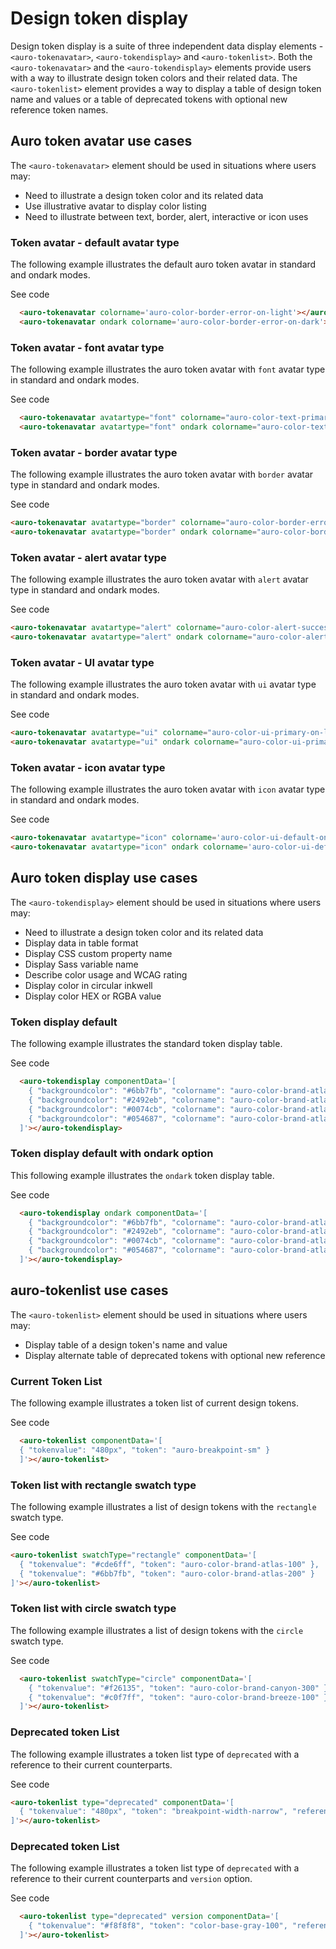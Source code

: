 # Design token display

Design token display is a suite of three independent data display elements - `<auro-tokenavatar>`, `<auro-tokendisplay>` and `<auro-tokenlist>`. Both the `<auro-tokenavatar>` and the `<auro-tokendisplay>` elements provide users with a way to illustrate design token colors and their related data. The `<auro-tokenlist>` element provides a way to display a table of design token name and values or a table of deprecated tokens with optional new reference token names.

## Auro token avatar use cases

The `<auro-tokenavatar>` element should be used in situations where users may:

* Need to illustrate a design token color and its related data
* Use illustrative avatar to display color listing
* Need to illustrate between text, border, alert, interactive or icon uses

### Token avatar - default avatar type

The following example illustrates the default auro token avatar in standard and ondark modes.

<div class="exampleWrapper">
  <auro-tokenavatar colorname='auro-color-border-error-on-light'></auro-tokenavatar>
  <auro-tokenavatar ondark colorname='auro-color-border-error-on-dark'></auro-tokenavatar>
</div>

<auro-accordion lowProfile justifyRight>
  <span slot="trigger">See code</span>

  ```html
    <auro-tokenavatar colorname='auro-color-border-error-on-light'></auro-tokenavatar>
    <auro-tokenavatar ondark colorname='auro-color-border-error-on-dark'></auro-tokenavatar>
  ```
</auro-accordion>

### Token avatar - font avatar type

The following example illustrates the auro token avatar with `font` avatar type in standard and ondark modes.

<div class="exampleWrapper">
  <auro-tokenavatar avatartype="font" colorname="auro-color-text-primary-on-light"></auro-tokenavatar>
  <auro-tokenavatar avatartype="font" ondark colorname="auro-color-text-primary-on-dark"></auro-tokenavatar>
</div>

<auro-accordion lowProfile justifyRight>
  <span slot="trigger">See code</span>

  ```html
    <auro-tokenavatar avatartype="font" colorname="auro-color-text-primary-on-light"></auro-tokenavatar>
    <auro-tokenavatar avatartype="font" ondark colorname="auro-color-text-primary-on-dark"></auro-tokenavatar>
  ```
</auro-accordion>

### Token avatar - border avatar type

The following example illustrates the auro token avatar with `border` avatar type in standard and ondark modes.

<div class="exampleWrapper">
  <auro-tokenavatar avatartype="border" colorname="auro-color-border-error-on-light"></auro-tokenavatar>
  <auro-tokenavatar avatartype="border" ondark colorname="auro-color-border-error-on-dark"></auro-tokenavatar>
</div>

<auro-accordion lowProfile justifyRight>
  <span slot="trigger">See code</span>

  ```html
  <auro-tokenavatar avatartype="border" colorname="auro-color-border-error-on-light"></auro-tokenavatar>
  <auro-tokenavatar avatartype="border" ondark colorname="auro-color-border-error-on-dark"></auro-tokenavatar>
  ```
</auro-accordion>

### Token avatar - alert avatar type

The following example illustrates the auro token avatar with `alert` avatar type in standard and ondark modes.

<div class="exampleWrapper">
  <auro-tokenavatar avatartype="alert" colorname="auro-color-alert-success-on-light"></auro-tokenavatar>
  <auro-tokenavatar avatartype="alert" ondark colorname="auro-color-alert-success-on-dark"></auro-tokenavatar>
</div>

<auro-accordion lowProfile justifyRight>
  <span slot="trigger">See code</span>

  ```html
  <auro-tokenavatar avatartype="alert" colorname="auro-color-alert-success-on-light"></auro-tokenavatar>
  <auro-tokenavatar avatartype="alert" ondark colorname="auro-color-alert-success-on-dark"></auro-tokenavatar>
  ```
</auro-accordion>

### Token avatar - UI avatar type

The following example illustrates the auro token avatar with `ui` avatar type in standard and ondark modes.

<div class="exampleWrapper">
  <auro-tokenavatar avatartype="ui" colorname="auro-color-ui-default-on-light"></auro-tokenavatar>
  <auro-tokenavatar avatartype="ui" ondark colorname="auro-color-ui-default-on-dark"></auro-tokenavatar>
</div>

<auro-accordion lowProfile justifyRight>
  <span slot="trigger">See code</span>

  ```html
  <auro-tokenavatar avatartype="ui" colorname="auro-color-ui-primary-on-light"></auro-tokenavatar>
  <auro-tokenavatar avatartype="ui" ondark colorname="auro-color-ui-primary-on-dark"></auro-tokenavatar>
  ```
</auro-accordion>

### Token avatar - icon avatar type

The following example illustrates the auro token avatar with `icon` avatar type in standard and ondark modes.

<div class="exampleWrapper">
  <auro-tokenavatar avatartype="icon" colorname='auro-color-ui-default-on-light'></auro-tokenavatar>
  <auro-tokenavatar avatartype="icon" ondark colorname='auro-color-ui-default-on-dark'></auro-tokenavatar>
</div>

<auro-accordion lowProfile justifyRight>
  <span slot="trigger">See code</span>

  ```html
  <auro-tokenavatar avatartype="icon" colorname='auro-color-ui-default-on-light'></auro-tokenavatar>
  <auro-tokenavatar avatartype="icon" ondark colorname='auro-color-ui-default-on-dark'></auro-tokenavatar>
  ```
</auro-accordion>

## Auro token display use cases

The `<auro-tokendisplay>` element should be used in situations where users may:

* Need to illustrate a design token color and its related data
* Display data in table format
* Display CSS custom property name
* Display Sass variable name
* Describe color usage and WCAG rating
* Display color in circular inkwell
* Display color HEX or RGBA value

### Token display default

The following example illustrates the standard token display table.

<div class="exampleWrapper">
  <auro-tokendisplay componentData='[
    { "backgroundcolor": "#6bb7fb", "colorname": "auro-color-brand-atlas-200", "usage": "Notification color on light backgrounds" },
    { "backgroundcolor": "#2492eb", "colorname": "auro-color-brand-atlas-300", "usage": "Notification color on light backgrounds" },
    { "backgroundcolor": "#0074cb", "colorname": "auro-color-brand-atlas-400", "wcag":"AAA", "usage": "Notification color on light backgrounds" },
    { "backgroundcolor": "#054687", "colorname": "auro-color-brand-atlas-500", "usage": "Notification color on light backgrounds" },
    { "backgroundcolor": "rgba(1,1,1,0.5)", "colorname": "auro-color-brand-atlas-600", "usage": "Example of failure to load wcag response" }
  ]'></auro-tokendisplay>
</div>

<auro-accordion lowProfile justifyRight>
  <span slot="trigger">See code</span>

  ```html
    <auro-tokendisplay componentData='[
      { "backgroundcolor": "#6bb7fb", "colorname": "auro-color-brand-atlas-200", "usage": "Notification color on light backgrounds" },
      { "backgroundcolor": "#2492eb", "colorname": "auro-color-brand-atlas-300", "usage": "Notification color on light backgrounds" },
      { "backgroundcolor": "#0074cb", "colorname": "auro-color-brand-atlas-400", "usage": "Notification color on light backgrounds" },
      { "backgroundcolor": "#054687", "colorname": "auro-color-brand-atlas-500", "usage": "Notification color on light backgrounds" }
    ]'></auro-tokendisplay>
  ```
</auro-accordion>

### Token display default with ondark option

This following example illustrates the `ondark` token display table.

<div class="exampleWrapper">
  <auro-tokendisplay ondark componentData='[
    { "backgroundcolor": "#6bb7fb", "colorname": "auro-color-brand-atlas-200", "usage": "Notification color on light backgrounds" },
    { "backgroundcolor": "#2492eb", "colorname": "auro-color-brand-atlas-300", "usage": "Notification color on light backgrounds" },
    { "backgroundcolor": "#0074cb", "colorname": "auro-color-brand-atlas-400", "usage": "Notification color on light backgrounds" },
    { "backgroundcolor": "#054687", "colorname": "auro-color-brand-atlas-500", "usage": "Notification color on light backgrounds" }
  ]'></auro-tokendisplay>
</div>

<auro-accordion lowProfile justifyRight>
  <span slot="trigger">See code</span>

  ```html
    <auro-tokendisplay ondark componentData='[
      { "backgroundcolor": "#6bb7fb", "colorname": "auro-color-brand-atlas-200", "usage": "Notification color on light backgrounds" },
      { "backgroundcolor": "#2492eb", "colorname": "auro-color-brand-atlas-300", "usage": "Notification color on light backgrounds" },
      { "backgroundcolor": "#0074cb", "colorname": "auro-color-brand-atlas-400", "usage": "Notification color on light backgrounds" },
      { "backgroundcolor": "#054687", "colorname": "auro-color-brand-atlas-500", "usage": "Notification color on light backgrounds" },
    ]'></auro-tokendisplay>
  ```
</auro-accordion>

## auro-tokenlist use cases

The `<auro-tokenlist>` element should be used in situations where users may:

* Display table of a design token's name and value
* Display alternate table of deprecated tokens with optional new reference

### Current Token List

The following example illustrates a token list of current design tokens.

<div class="exampleWrapper">
  <auro-tokenlist componentData='[
    { "tokenvalue": "660px", "token": "auro-breakpoint-sm" },
    { "tokenvalue": "0.75", "token": "auro-size-sm" }
  ]'></auro-tokenlist>
</div>

<auro-accordion lowProfile justifyRight>
  <span slot="trigger">See code</span>

  ```html
    <auro-tokenlist componentData='[
    { "tokenvalue": "480px", "token": "auro-breakpoint-sm" }
    ]'></auro-tokenlist>
  ```
</auro-accordion>

### Token list with rectangle swatch type

The following example illustrates a list of design tokens with the `rectangle` swatch type.

<div class="exampleWrapper">
  <auro-tokenlist swatchType="rectangle" componentData='[
    { "tokenvalue": "#cde6ff", "token": "auro-color-brand-atlas-100" },
    { "tokenvalue": "#6bb7fb", "token": "auro-color-brand-atlas-200" }
  ]'></auro-tokenlist>
</div>

<auro-accordion lowProfile justifyRight>
  <span slot="trigger">See code</span>

  ```html
  <auro-tokenlist swatchType="rectangle" componentData='[
    { "tokenvalue": "#cde6ff", "token": "auro-color-brand-atlas-100" },
    { "tokenvalue": "#6bb7fb", "token": "auro-color-brand-atlas-200" }
  ]'></auro-tokenlist>
  ```
</auro-accordion>

### Token list with circle swatch type

The following example illustrates a list of design tokens with the `circle` swatch type.

<div class="exampleWrapper">
  <auro-tokenlist swatchType="circle" componentData='[
    { "tokenvalue": "#f26135", "token": "auro-color-brand-canyon-300" },
    { "tokenvalue": "#c0f7ff", "token": "auro-color-brand-breeze-100" }
  ]'></auro-tokenlist>
</div>

<auro-accordion lowProfile justifyRight>
  <span slot="trigger">See code</span>

  ```html
    <auro-tokenlist swatchType="circle" componentData='[
      { "tokenvalue": "#f26135", "token": "auro-color-brand-canyon-300" },
      { "tokenvalue": "#c0f7ff", "token": "auro-color-brand-breeze-100" }
    ]'></auro-tokenlist>
  ```
</auro-accordion>

### Deprecated token List

The following example illustrates a token list type of `deprecated` with a reference to their current counterparts.

<div class="exampleWrapper">
  <auro-tokenlist type="deprecated" componentData='[
    { "tokenvalue": "480px", "token": "breakpoint-width-narrow", "reference": "auro-breakpoint-sm" }
  ]'></auro-tokenlist>
</div>

<auro-accordion lowProfile justifyRight>
  <span slot="trigger">See code</span>

  ```html
  <auro-tokenlist type="deprecated" componentData='[
    { "tokenvalue": "480px", "token": "breakpoint-width-narrow", "reference": "auro-breakpoint-sm" }
  ]'></auro-tokenlist>
  ```
</auro-accordion>

### Deprecated token List

The following example illustrates a token list type of `deprecated` with a reference to their current counterparts and `version` option.

<div class="exampleWrapper">
  <auro-tokenlist type="deprecated" version componentData='[
    { "tokenvalue": "#f8f8f8", "token": "color-base-gray-100", "reference": "auro-color-brand-gray-100", "version": "3.0.1" }
  ]'></auro-tokenlist>
</div>

<auro-accordion lowProfile justifyRight>
  <span slot="trigger">See code</span>

  ```html
    <auro-tokenlist type="deprecated" version componentData='[
      { "tokenvalue": "#f8f8f8", "token": "color-base-gray-100", "reference": "auro-color-brand-gray-100", "version": "3.0.1" }
    ]'></auro-tokenlist>
  ```
</auro-accordion>





